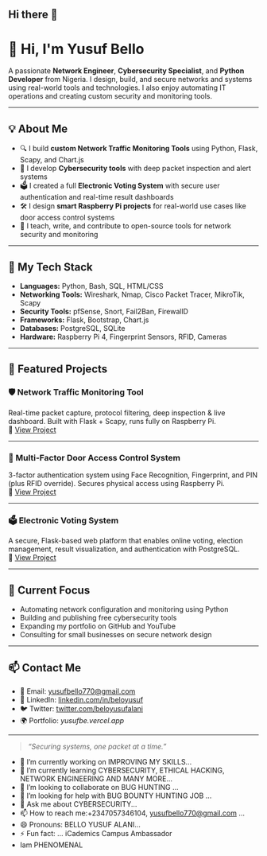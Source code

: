 ## Hi there 👋
# 👋 Hi, I'm Yusuf Bello

A passionate **Network Engineer**, **Cybersecurity Specialist**, and **Python Developer** from Nigeria. I design, build, and secure networks and systems using real-world tools and technologies. I also enjoy automating IT operations and creating custom security and monitoring tools.

---

## 💡 About Me

- 🔍 I build **custom Network Traffic Monitoring Tools** using Python, Flask, Scapy, and Chart.js  
- 🔐 I develop **Cybersecurity tools** with deep packet inspection and alert systems  
- 🗳️ I created a full **Electronic Voting System** with secure user authentication and real-time result dashboards  
- 🛠️ I design **smart Raspberry Pi projects** for real-world use cases like door access control systems  
- 📢 I teach, write, and contribute to open-source tools for network security and monitoring  

---

## 🧰 My Tech Stack

- **Languages:** Python, Bash, SQL, HTML/CSS  
- **Networking Tools:** Wireshark, Nmap, Cisco Packet Tracer, MikroTik, Scapy  
- **Security Tools:** pfSense, Snort, Fail2Ban, FirewallD  
- **Frameworks:** Flask, Bootstrap, Chart.js  
- **Databases:** PostgreSQL, SQLite  
- **Hardware:** Raspberry Pi 4, Fingerprint Sensors, RFID, Cameras  

---

## 🚀 Featured Projects

### 🛡️ Network Traffic Monitoring Tool  
Real-time packet capture, protocol filtering, deep inspection & live dashboard. Built with Flask + Scapy, runs fully on Raspberry Pi.  
🔗 [View Project](https://github.com/yusufbello770/network-traffic-monitor)

---

### 🔐 Multi-Factor Door Access Control System  
3-factor authentication system using Face Recognition, Fingerprint, and PIN (plus RFID override). Secures physical access using Raspberry Pi.  
🔗 [View Project](https://github.com/yusufbello770/door-access-control)

---

### 🗳️ Electronic Voting System  
A secure, Flask-based web platform that enables online voting, election management, result visualization, and authentication with PostgreSQL.  
🔗 [View Project](https://github.com/yusufbello770/e-voting-system)

---

## 🎯 Current Focus

- Automating network configuration and monitoring using Python  
- Building and publishing free cybersecurity tools  
- Expanding my portfolio on GitHub and YouTube  
- Consulting for small businesses on secure network design  

---

## 📫 Contact Me

- 📧 Email: [yusufbello770@gmail.com](mailto:yusufbello770@gmail.com)  
- 💼 LinkedIn: [linkedin.com/in/beloyusuf](https://linkedin.com/in/beloyusuf)  
- 🐦 Twitter: [twitter.com/beloyusufalani](https://twitter.com/beloyusufalani)  
- 🌍 Portfolio: *yusufbe.vercel.app*

---

> *“Securing systems, one packet at a time.”*
<!--
**yusufbello770/yusufbello770** is a ✨ _special_ ✨ repository because its `README.md` (this file) appears on your GitHub profile.

Here are some ideas to get you started:
-->
- 🔭 I’m currently working on IMPROVING MY SKILLS...
- 🌱 I’m currently learning CYBERSECURITY, ETHICAL HACKING, NETWORK ENGINEERING AND MANY MORE...
- 👯 I’m looking to collaborate on BUG HUNTING ...
- 🤔 I’m looking for help with BUG BOUNTY HUNTING JOB ...
- 💬 Ask me about CYBERSECURITY...
- 📫 How to reach me:+2347057346104, yusufbello770@gmail.com ...
- 😄 Pronouns: BELLO YUSUF ALANI...
- ⚡ Fun fact: ... iCademics Campus Ambassador
- Iam PHENOMENAL

